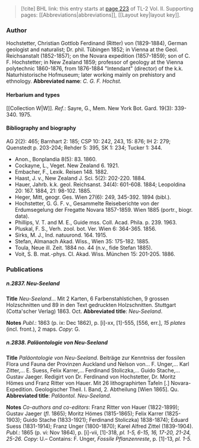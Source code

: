 > [!cite] BHL link: this entry starts at [page 223](https://www.biodiversitylibrary.org/page/33068465) of TL-2 Vol. II.
> Supporting pages: [[Abbreviations|abbreviations]], [[Layout key|layout key]].

### Author

Hochstetter, Christian Gottlob Ferdinand (Ritter) von (1829-1884), German geologist and naturalist; Dr. phil. Tübingen 1852; in Vienna at the Geol. Reichsanstalt (1852-1857); on the Novara expedition (1857-1859); son of C. F. Hochstetter; in New Zealand 1859; professor of geology at the Vienna polytechnic 1860-1876, from 1876-1884 "Intendant" (director) of the k.k. Naturhistorische Hofmuseum; later working mainly on prehistory and ethnology. 
**Abbreviated name**: *C. G. F. Hochst.*

#### Herbarium and types

[[Collection W|W]].
*Ref*.: Sayre, G., Mem. New York Bot. Gard. 19(3): 339-340. 1975.

#### Bibliography and biography

AG 2(2): 465; Barnhart 2: 185; CSP 10: 242, 243, 15: 876; IH 2: 279; Quenstedt p. 203-204; Rehder 5: 395, SK 1: 234; Tucker 1: 344.
- Anon., Bonplandia 8(5): 83. 1860.
- Cockayne, L., Veget. New Zealand 6. 1921.
- Embacher, F., Lexik. Reisen 148. 1882.
- Haast, J. v., New Zealand J. Sci. 5(2): 202-220. 1884.
- Hauer, Jahrb. k.k. geol. Reichsanst. 34(4): 601-608. 1884; Leopoldina 20: 167. 1884, 21: 98-102. 1885.
- Heger, Mitt, geogr. Ges. Wien 27(6): 249, 345-392. 1894 (bibl.).
- Hochstetter, G. G. F. v., Gesammelte Reiseberichte von der Erdumsegelung der Fregatte Novara 1857-1859. Wien 1885 (portr., biogr. data).
- Phillips, V. T. and M. E., Guide mss. Coll. Acad. Phila. p. 239. 1963.
- Pluskal, F. S., Verh. zool. bot. Ver. Wien 6: 364-365. 1856.
- Sirks, M. J., Ind. natuurond. 164. 1915.
- Stefan, Almanach Akad. Wiss., Wien 35: 175-182. 1885.
- Toula, Neue ill. Zeit. 1884 no. 44 (n.v., fide Stefan 1885).
- Voit, S. B. mat.-phys. Cl. Akad. Wiss. München 15: 201-205. 1886.

### Publications

##### n.2837. Neu-Seeland

**Title**
*Neu-Seeland*... Mit 2 Karten, 6 Farbenstahlstichen, 9 grossen Holzschnitten und 89 in den Text gedruckten Holzschnitten. Stuttgart (Cotta'scher Verlag) 1863. Oct.
**Abbreviated title**: *Neu-Seeland*.

**Notes**
*Publ*.: 1863 (p. ix: Dec 1862), p. \[i\]-xx, \[1\]-555, \[556, err.\], *15 plates* (incl. front.), 2 maps.
*Copy*: G.

##### n.2838. Paläontologie von Neu-Seeland

**Title**
*Paläontologie von Neu-Seeland*. Beiträge zur Kenntniss der fossilen Flora und Fauna der Provinzen Auckland und Nelson von... F. Unger,... Karl Zitter,... E. Suess, Felix Karrer,... Ferdinand Stoliczka,... Guido Stache,... Gustav Jaeger. Redigirt von Dr. Ferdinand von Hochstetter, Dr. Moritz Hömes und Franz Ritter von Hauer. Mit 26 lithographirten Tafeln \[.\] Novara-Expedition. Geologischer Theil. I. Band, 2. Abtheilung \[Wien 1865\]. Qu.
**Abbreviated title**: *Paläontol. Neu-Seeland*.

**Notes**
*Co-authors and co-editors*: Franz Ritter von Hauer (1822-1899); Gustav Jaeger (*fl*. 1865); Moritz Hömes (1815-1865); Felix Karrer (1825- 1903); Guido Stache (1833-1921); Ferdinand Stoliczka) 1838-1874); Eduard Suess (1831-1914); Franz Unger (1800-1870); Karel Alfred Zittel (1839-1904).
*Publ*.: 1865 (p. vi: Nov 1864), p. \[i\]-vii, \[1\]-318, *pl. 1-5, 6-15, 16, 17-20, 21-24, 25-26. Copy*: U.– Contains: F. Unger, *Fossile Pflanzenreste*, p. \[1\]-13, *pl. 1-5.*

